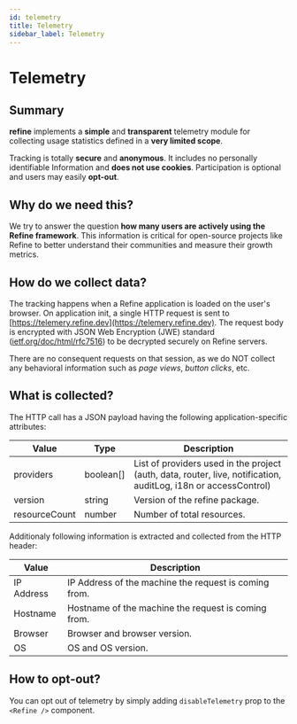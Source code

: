 ```yaml
---
id: telemetry
title: Telemetry
sidebar_label: Telemetry
---
```


# Telemetry


## Summary

**refine** implements a **simple** and **transparent** telemetry module for collecting usage statistics defined in a **very limited scope**. 

Tracking is totally **secure** and **anonymous**. It includes no personally identifiable Information and **does not use cookies**. Participation is optional and users may easily **opt-out**.


## Why do we need this?

We try to answer the question **how many users are actively using the Refine framework**. This information is critical for open-source projects like Refine to better understand their communities and measure their growth metrics.


## How do we collect data?

The tracking happens when a Refine application is loaded on the user's browser. On application init, a single HTTP request is sent to [https://telemery.refine.dev](https://telemery.refine.dev). The request body is encrypted with JSON Web Encryption (JWE) standard  ([ietf.org/doc/html/rfc7516](https://datatracker.ietf.org/doc/html/rfc7516)) to be decrypted securely on Refine servers.

There are no consequent requests on that session, as we do NOT collect any behavioral information such as _page views_, _button clicks_, etc.


## What is collected?

The HTTP call has a JSON payload having the following application-specific attributes:

| Value         | Type      | Description                                                                                                     |
| ------------- | --------- | --------------------------------------------------------------------------------------------------------------- |
| providers     | boolean[] | List of providers used in the project (auth, data, router, live, notification, auditLog, i18n or accessControl) |
| version       | string    | Version of the refine package.                                                                                  |
| resourceCount | number    | Number of total resources.                                                                                      |

Additionaly following information is extracted and collected from the HTTP header:

| Value      | Description                                           |
| ---------- | ----------------------------------------------------- |
| IP Address | IP Address of the machine the request is coming from. |
| Hostname   | Hostname of the machine the request is coming from.   |
| Browser    | Browser and browser version.                          |
| OS         | OS and OS version.                                    |

## How to opt-out?

You can opt out of telemetry by simply adding `disableTelemetry` prop to the `<Refine />` component.